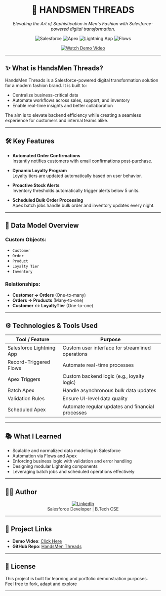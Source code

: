 <div align="center">
  <br />
  <h1>🧵 HANDSMEN THREADS</h1>
  <p>
    <em>Elevating the Art of Sophistication in Men's Fashion with Salesforce-powered digital transformation.</em>
  </p>

  <p>
    <img src="https://img.shields.io/badge/Salesforce-black?style=for-the-badge&logo=salesforce&logoColor=white&color=00A1E0" alt="Salesforce" />
    <img src="https://img.shields.io/badge/Apex-black?style=for-the-badge&logo=apachespark&logoColor=white&color=F88909" alt="Apex" />
    <img src="https://img.shields.io/badge/Lightning_App-black?style=for-the-badge&logo=zapier&logoColor=white&color=7F00FF" alt="Lightning App" />
    <img src="https://img.shields.io/badge/Flows-black?style=for-the-badge&logo=autodesk&logoColor=white&color=FF6F00" alt="Flows" />
  </p>

  <div>
    <div>
      <a href="https://drive.google.com/file/d/18kCP5-vml2-7nw1D1hMzK1ZhuH2H0gzn/view?usp=sharing" target="_blank">
        <img src="https://img.shields.io/badge/Demo_Video-Click_Here-red?style=for-the-badge&logo=youtube&logoColor=white" alt="Watch Demo Video" />
      </a>
    </div>
  </div>
</div>

---

## ✨ What is HandsMen Threads?

HandsMen Threads is a Salesforce-powered digital transformation solution for a modern fashion brand. It is built to:
- Centralize business-critical data
- Automate workflows across sales, support, and inventory
- Enable real-time insights and better collaboration

The aim is to elevate backend efficiency while creating a seamless experience for customers and internal teams alike.

---

## 🛠️ Key Features

- **Automated Order Confirmations**  
  Instantly notifies customers with email confirmations post-purchase.

- **Dynamic Loyalty Program**  
  Loyalty tiers are updated automatically based on user behavior.

- **Proactive Stock Alerts**  
  Inventory thresholds automatically trigger alerts below 5 units.

- **Scheduled Bulk Order Processing**  
  Apex batch jobs handle bulk order and inventory updates every night.

---

## 📐 Data Model Overview

### Custom Objects:
- `Customer`
- `Order`
- `Product`
- `Loyalty Tier`
- `Inventory`

### Relationships:
- **Customer → Orders** (One-to-many)  
- **Orders → Products** (Many-to-one)  
- **Customer ↔ LoyaltyTier** (One-to-one)

---

## ⚙️ Technologies & Tools Used

| Tool / Feature           | Purpose                                             |
|--------------------------|-----------------------------------------------------|
| Salesforce Lightning App | Custom user interface for streamlined operations    |
| Record-Triggered Flows   | Automate real-time processes                        |
| Apex Triggers            | Custom backend logic (e.g., loyalty logic)          |
| Batch Apex               | Handle asynchronous bulk data updates               |
| Validation Rules         | Ensure UI-level data quality                        |
| Scheduled Apex           | Automate regular updates and financial processes    |

---

## 📚 What I Learned

- Scalable and normalized data modeling in Salesforce  
- Automation via Flows and Apex  
- Enforcing business logic with validation and error handling  
- Designing modular Lightning components  
- Leveraging batch jobs and scheduled operations effectively  

---

## 👩‍💻 Author

<div align="center">
<a href="https://www.linkedin.com/in/rajadigvijaysingh" target="_blank">
  <img src="https://img.shields.io/badge/Raja_Digvijay_Singh-0077B5?style=for-the-badge&logo=linkedin&logoColor=white" alt="LinkedIn">
</a>
<br />
Salesforce Developer | B.Tech CSE  
</div>

---

## 🔗 Project Links

- **Demo Video**:  [Click Here](https://drive.google.com/file/d/18kCP5-vml2-7nw1D1hMzK1ZhuH2H0gzn/view?usp=sharing)
- **GitHub Repo**: [HandsMen Threads](https://github.com/raja-2004/HandsMen-Threads)

---

## 📄 License

This project is built for learning and portfolio demonstration purposes.  
Feel free to fork, adapt and explore

---
